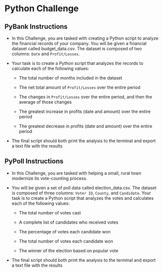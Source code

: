 # Python Challenge

## PyBank Instructions

* In this Challenge, you are tasked with creating a Python script to analyze the financial records of your company. You will be given a financial dataset called budget_data.csv. The dataset is composed of two columns: `Date` and `Profit/Losses`.

* Your task is to create a Python script that analyzes the records to calculate each of the following values:

    * The total number of months included in the dataset

    * The net total amount of `Profit/Losses` over the entire period

    * The changes in `Profit/Losses` over the entire period, and then the average of those changes

    * The greatest increase in profits (date and amount) over the entire period

    * The greatest decrease in profits (date and amount) over the entire period

* The final script should both print the analysis to the terminal and export a text file with the results

## PyPoll Instructions

* In this Challenge, you are tasked with helping a small, rural town modernize its vote-counting process.

* You will be given a set of poll data called election_data.csv. The dataset is composed of three columns: `Voter ID`, `County`, and `Candidate`. Your task is to create a Python script that analyzes the votes and calculates each of the following values:

    * The total number of votes cast

    * A complete list of candidates who received votes

    * The percentage of votes each candidate won

    * The total number of votes each candidate won

    * The winner of the election based on popular vote

* The final script should both print the analysis to the terminal and export a text file with the results